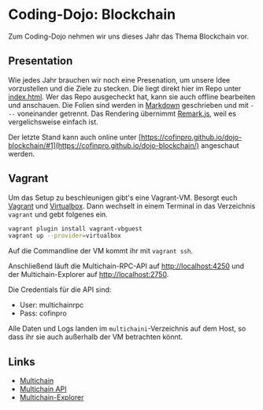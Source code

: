 # Coding-Dojo: Blockchain

Zum Coding-Dojo nehmen wir uns dieses Jahr das Thema Blockchain vor.

## Presentation

Wie jedes Jahr brauchen wir noch eine Presenation, um unsere Idee vorzustellen und die Ziele zu stecken. Die liegt direkt hier im Repo unter [index.html](index.html). Wer das Repo ausgecheckt hat, kann sie auch offline bearbeiten und anschauen. Die Folien sind werden in [Markdown](https://daringfireball.net/projects/markdown/basics) geschrieben und mit `---` voneinander getrennt. Das Rendering übernimmt [Remark.js](http://remarkjs.com/#1), weil es vergelichsweise einfach ist.

Der letzte Stand kann auch online unter [https://cofinpro.github.io/dojo-blockchain/#1](https://cofinpro.github.io/dojo-blockchain/) angeschaut werden.

## Vagrant

Um das Setup zu beschleunigen gibt's eine Vagrant-VM. Besorgt euch [Vagrant](https://www.vagrantup.com) und [Virtualbox](https://www.virtualbox.org). Dann wechselt in einem Terminal in das Verzeichnis `vagrant` und gebt folgenes ein.

```sh
vagrant plugin install vagrant-vbguest
vagrant up --provider=virtualbox
```

Auf die Commandline der VM kommt ihr mit `vagrant ssh`.

Anschließend läuft die Multichain-RPC-API auf [http://localhost:4250](http://localhost:4250) und der Multichain-Explorer auf [http://localhost:2750](http://localhost:2750).

Die Credentials für die API sind:
* User: multichainrpc
* Pass: cofinpro

Alle Daten und Logs landen im `multichaini`-Verzeichnis auf dem Host, so dass ihr sie auch außerhalb der VM betrachten könnt.

## Links

* [Multichain](http://www.multichain.com)
* [Multichain API](http://www.multichain.com/developers/json-rpc-api/)
* [Multichain-Explorer](https://github.com/MultiChain/multichain-explorer)
